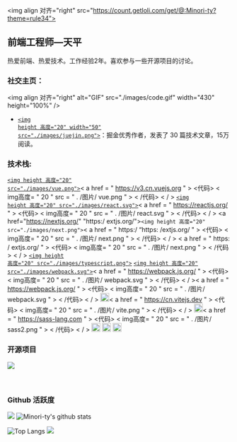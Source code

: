 <img align   对齐="right" src="https://count.getloli.com/get/@:Minori-ty?theme=rule34">

## 前端工程师—天平

热爱前端、热爱技术。工作经验2年。喜欢参与一些开源项目的讨论。

### **社交主页：**

 <img align   对齐="right" alt="GIF" src="./images/code.gif" width="430" height="100%" />


-   <a href="[https://juejin.cn/user/1214304985296439/posts](https://space.bilibili.com/438038325?spm_id_from=333.1007.0.0)"><code><img height   高度="20" width="50" src="./images/juejin.png"></code></a>：掘金优秀作者，发表了 30 篇技术文章，15万阅读。

### **技术栈:**

<a href="https://v3.cn.vuejs.org"><code><img height   高度="20" src="./images/vue.png"></code></a>< a href = " https://v3.cn.vuejs.org " > <代码> < img高度= " 20 " src = " . /图片/ vue.png " > < /代码> < / >
<a href="https://reactjs.org/"><code><img height   高度="20" src="./images/react.svg"></code></a>< a href = " https://reactjs.org/ " > <代码> < img高度= " 20 " src = " . /图片/ react.svg " > < /代码> < / >
<a href="https://nextjs.org/"   "https:/
extjs.org/"><code><img height   高度="20" src="./images/next.png"></code></a>< a href = " https:/   “https: /extjs.org/ " > <代码> < img高度= " 20 " src = " . /图片/ next.png " > < /代码> < / > < a href = " https: /
extjs.org/ " > <代码> < img高度= " 20 " src = " . /图片/ next.png " > < /代码> < / >
<a href="https://www.tslang.cn/index.html"><code><img height   高度="20" src="./images/typescript.png"></code></a>
<a href="https://webpack.js.org/"><code><img height   高度="20" src="./images/webpack.svg"></code></a>< a href = " https://webpack.js.org/ " > <代码> < img高度= " 20 " src = " . /图片/ webpack.svg " > < /代码> < / >< a href = " https://webpack.js.org/ " > <代码> < img高度= " 20 " src = " . /图片/ webpack.svg " > < /代码> < / >
<a href="https://cn.vitejs.dev"><code><img height="20" src="./images/vite.png"></code></a>< a href = " https://cn.vitejs.dev " > <代码> < img高度= " 20 " src = " . /图片/ vite.png " > < /代码> < / >
<a href="https://sass-lang.com"><code><img height="20" src="./images/sass2.png"></code></a>< a href = " https://sass-lang.com " > <代码> < img高度= " 20 " src = " . /图片/ sass2.png " > < /代码> < / >
<a href="https://tailwindcss.com"><code><img height="20" src="./images/tailwindcss.png"></code></a>
<a href="https://go.dev/"><code><img height="20" src="./images/golang.png"></code></a>
<a href="https://www.docker.com"><code><img height="20" src="./images/docker.png"></code></a>

### 开源项目

[![](https://github-readme-stats.vercel.app/api/pin/?username=Minori-ty&repo=mp4To4K-rust)](https://github.com/Minori-ty/mp4To4K-rust)
<br><br><br>

### Github 活跃度

[![](https://activity-graph.herokuapp.com/graph?username=Minori-ty&theme=dracula)](https://github.com/ashutosh00710/github-readme-activity-graph)
![Minori-ty's github stats](https://github-readme-stats.vercel.app/api?username=Minori-ty&show_icons=true&theme=vue)

![Top Langs](https://github-readme-stats.vercel.app/api/top-langs/?username=Minori-ty&langs_count=6)
![](https://github-readme-stats.vercel.app/api/top-langs/?username=Minori-ty&layout=compact&langs_count=6)
